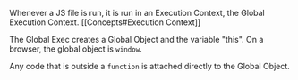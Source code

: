 Whenever a JS file is run, it is run in an Execution Context, the Global Execution Context. [[Concepts#Execution Context]]

The Global Exec creates a Global Object and the variable "this". On a browser, the global object is `window`.

Any code that is outside a `function` is attached directly to the Global Object.